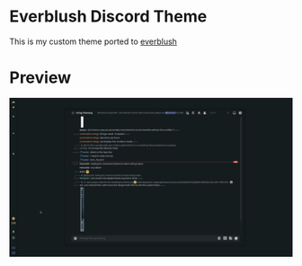 # Everblush Discord Theme

This is my custom theme ported to [everblush](https://github.com/everblush)

# Preview
![preview](previews/preview.gif)